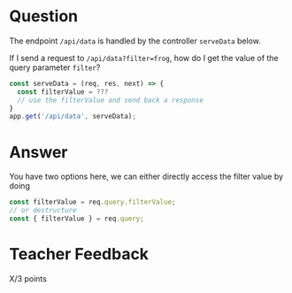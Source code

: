 # Question

The endpoint `/api/data` is handled by the controller `serveData` below.

If I send a request to `/api/data?filter=frog`, how do I get the value of the query parameter `filter`?

```js
const serveData = (req, res, next) => {
  const filterValue = ???
  // use the filterValue and send back a response
}
app.get('/api/data', serveData);
```

# Answer

You have two options here, we can either directly access the filter value by doing

```js
const filterValue = req.query.filterValue;
// or destructure
const { filterValue } = req.query;
```

# Teacher Feedback

X/3 points
